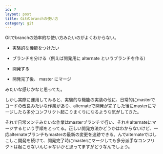 ```yaml
---
id: 7
layout: post
title: Gitのbranchの使い方
category: git
---
```


Gitでbranchの効率的な使い方みたいのがよくわからない。

*	実験的な機能をつけたい

*	ブランチを分ける（例えば開発用に alternate というブランチを作る）

*	開発する

*	開発完了後、 master にマージ

みたいな感じかなと思ってた。

しかし実際に運用してみると、実験的な機能の実装の他に、日常的にmasterでコードの改良みたいな作業があり、alternateで開発が完了した後にmasterにマージしたら多分コンフリクト起こりまくりになるような気がしてきた。

それで日常メンテみたいな作業はmasterブランチで行い、それをalternateにマージするという手順をとってる。正しい開発方法かどうかはわからないけど、一応alternateブランチもmasterの最新の変更を追跡できる。んでalternateではしこしこ開発を続けて、開発完了時にmasterにマージしても多分派手なコンフリクトは起こらないんじゃないかと思ってますがどうなんでしょう。